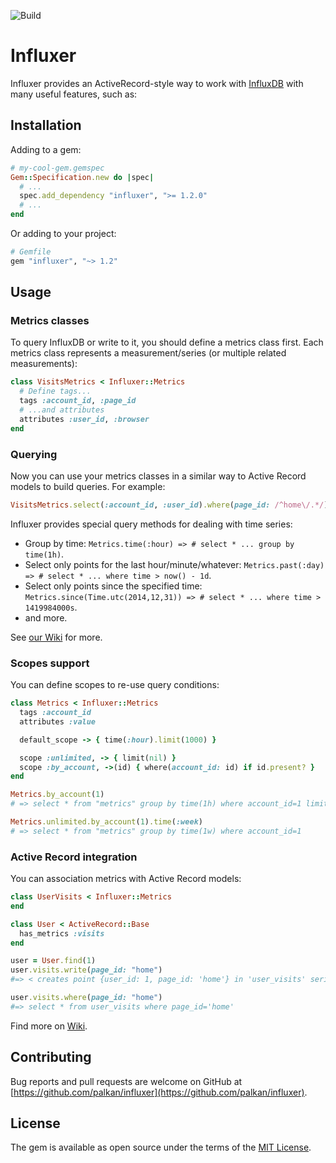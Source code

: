 ![Build](https://github.com/palkan/influxer/workflows/Rspec/badge.svg)

# Influxer

Influxer provides an ActiveRecord-style way to work with [InfluxDB](https://influxdb.com/) with many useful features, such as:

## Installation

Adding to a gem:

```ruby
# my-cool-gem.gemspec
Gem::Specification.new do |spec|
  # ...
  spec.add_dependency "influxer", ">= 1.2.0"
  # ...
end
```

Or adding to your project:

```ruby
# Gemfile
gem "influxer", "~> 1.2"
```

## Usage

### Metrics classes

To query InfluxDB or write to it, you should define a metrics class first. Each metrics class represents a measurement/series (or multiple related measurements):

```ruby
class VisitsMetrics < Influxer::Metrics
  # Define tags...
  tags :account_id, :page_id
  # ...and attributes
  attributes :user_id, :browser
end
```

### Querying

Now you can use your metrics classes in a similar way to Active Record models to build queries. For example:

```ruby
VisitsMetrics.select(:account_id, :user_id).where(page_id: /^home\/.*/)
```

Influxer provides special query methods for dealing with time series:

- Group by time: `Metrics.time(:hour) => # select * ... group by time(1h)`.
- Select only points for the last hour/minute/whatever: `Metrics.past(:day) => # select * ... where time > now() - 1d`.
- Select only points since the specified time: `Metrics.since(Time.utc(2014,12,31)) => # select * ... where time > 1419984000s`.
- and more.

See [our Wiki](https://github.com/palkan/influxer/wiki/Query-methods) for more.

### Scopes support

You can define scopes to re-use query conditions:

```ruby
class Metrics < Influxer::Metrics
  tags :account_id
  attributes :value

  default_scope -> { time(:hour).limit(1000) }

  scope :unlimited, -> { limit(nil) }
  scope :by_account, ->(id) { where(account_id: id) if id.present? }
end

Metrics.by_account(1)
# => select * from "metrics" group by time(1h) where account_id=1 limit 1000

Metrics.unlimited.by_account(1).time(:week)
# => select * from "metrics" group by time(1w) where account_id=1
```

### Active Record integration

You can association metrics with Active Record models:

```ruby
class UserVisits < Influxer::Metrics
end

class User < ActiveRecord::Base
  has_metrics :visits
end

user = User.find(1)
user.visits.write(page_id: "home")
#=> < creates point {user_id: 1, page_id: 'home'} in 'user_visits' series >

user.visits.where(page_id: "home")
#=> select * from user_visits where page_id='home'
```

Find more on [Wiki](https://github.com/palkan/influxer/wiki/ActiveRecord-integration).

## Contributing

Bug reports and pull requests are welcome on GitHub at [https://github.com/palkan/influxer](https://github.com/palkan/influxer).

## License

The gem is available as open source under the terms of the [MIT License](https://opensource.org/licenses/MIT).
